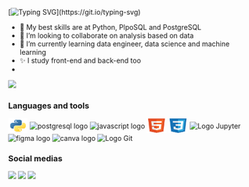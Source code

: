 [![Typing SVG](https://readme-typing-svg.demolab.com?font=Fira+Code&pause=1000&color=F76C29&width=415&lines=Hi!+My+name+is+Rodolfo+Ritz;My+course+is+ADS;I'm+currently+learning+new+skills;Be+welcome%2C+and+Enjoy!)](https://git.io/typing-svg)

- 📌 My best skills are at Python, PlpoSQL and PostgreSQL
- 👀 I’m looking to collaborate on analysis based on data
- 🎲 I’m currently learning data engineer, data science and machine learning
- ✨ I study front-end and back-end too
- 
<img height="180em" src="https://github-readme-stats.vercel.app/api/top-langs/?username=rodolfoRitz&hide=Jupyter%20Notebook,Java,CSS,Jinja,Shell,Makefile,Mako&langs_count=5&layout=compact&theme=dark"/>

### Languages and tools
<div align="left" style="display: inline_block">
  <img align="center" alt="Rafa-Python" height="30" width="40" src="https://raw.githubusercontent.com/devicons/devicon/master/icons/python/python-original.svg">
  <img align="center" src="https://cdn.jsdelivr.net/gh/devicons/devicon/icons/postgresql/postgresql-original.svg" height="30" alt="postgresql logo"  />
  <img align="center" src="https://skillicons.dev/icons?i=js" height="30" width="40" alt="javascript logo"  />
  <img align="center" alt="Rafa-HTML" height="30" width="40" src="https://raw.githubusercontent.com/devicons/devicon/master/icons/html5/html5-original.svg">
  <img align="center" alt="Rafa-CSS" height="30" width="40" src="https://raw.githubusercontent.com/devicons/devicon/master/icons/css3/css3-original.svg">
  <img align="center" alt="Logo Jupyter" height="30" width="40" src="https://cdn.jsdelivr.net/gh/devicons/devicon/icons/jupyter/jupyter-original-wordmark.svg">
  <img align="center" src="https://skillicons.dev/icons?i=figma" height="30" width="40" alt="figma logo"  />
  <img align="center" src="https://cdn.simpleicons.org/canva/00C4CC" height="30" width="40" alt="canva logo"  />
  <img align="center" alt="Logo Git" height="50" width="60" src="https://cdn.jsdelivr.net/gh/devicons/devicon/icons/git/git-original-wordmark.svg">
</div>

### Social medias
<div> 
  <a href="mailto:rodolfo.ritza@gmail.com"><img src="https://img.shields.io/badge/-Gmail-%23333?style=for-the-badge&logo=gmail&logoColor=white" target="_blank"></a>
  <a href="https://www.linkedin.com/in/rodolfo-ritz/" target="_blank"><img src="https://img.shields.io/badge/-LinkedIn-%230077B5?style=for-the-badge&logo=linkedin&logoColor=white" target="_blank"></a> 
  <a href="https://instagram.com/rodolfo.ritz" target="_blank"><img src="https://img.shields.io/badge/-Instagram-%23E4405F?style=for-the-badge&logo=instagram&logoColor=white" target="_blank"></a>
</div>
